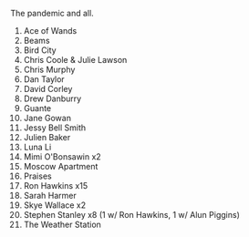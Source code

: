 The pandemic and all.

1. Ace of Wands
1. Beams
1. Bird City
1. Chris Coole & Julie Lawson
1. Chris Murphy
1. Dan Taylor
1. David Corley
1. Drew Danburry
1. Guante
1. Jane Gowan
1. Jessy Bell Smith
1. Julien Baker
1. Luna Li
1. Mimi O'Bonsawin x2
1. Moscow Apartment
1. Praises
1. Ron Hawkins x15
1. Sarah Harmer
1. Skye Wallace x2
1. Stephen Stanley x8 (1 w/ Ron Hawkins, 1 w/ Alun Piggins)
1. The Weather Station